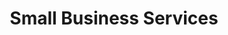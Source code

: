 ---
layout: single
title: "Small Business Services"
header:
    overlay_image: "/assets/img/fallback_img.jpg"
classes: wide
---